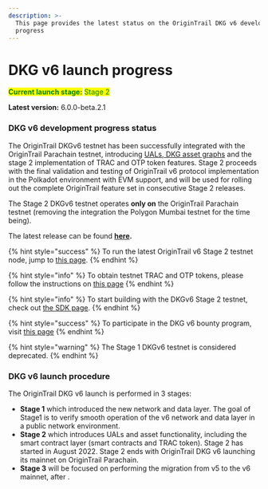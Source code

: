 ```yaml
---
description: >-
  This page provides the latest status on the OriginTrail DKG v6 development
  progress
---
```


# DKG v6 launch progress

<mark style="color:green;">**Current launch stage:**</mark> <mark style="color:green;"></mark><mark style="color:green;">Stage 2</mark>

**Latest version:** 6.0.0-beta.2.1

### DKG v6 development progress status

The OriginTrail DKGv6 testnet has been successfully integrated with the OriginTrail Parachain testnet, introducing [UALs, DKG asset graphs](dkg-asset-graphs.md) and the stage 2 implementation of TRAC and OTP token features. Stage 2 proceeds with the final validation and testing of OriginTrail v6 protocol implementation in the Polkadot environment with EVM support, and will be used for rolling out the complete OriginTrail feature set in consecutive Stage 2 releases.&#x20;

The Stage 2 DKGv6 testnet operates **only on** the OriginTrail Parachain testnet (removing the integration the Polygon Mumbai testnet for the time being).&#x20;

The latest release can be found [**here**](https://github.com/OriginTrail/ot-node/tags)**.**

{% hint style="success" %}
To run the latest OriginTrail v6 Stage 2 testnet node, jump to [this page](testnet-node-setup-instructions/).&#x20;
{% endhint %}

{% hint style="info" %}
To obtain testnet TRAC and OTP tokens, please follow the instructions on [this page](testnet-node-setup-instructions/fund-your-v6-testnet-node.md)
{% endhint %}

{% hint style="info" %}
To start building with the DKGv6 Stage 2 testnet, check out [the SDK page](dkg-sdk/).
{% endhint %}

{% hint style="success" %}
To participate in the DKG v6 bounty program, visit [this page](v6-bounty-program.md)
{% endhint %}

{% hint style="warning" %}
The Stage 1 DKGv6 testnet is considered deprecated.
{% endhint %}

### DKG v6 launch procedure

The OriginTrail DKG v6 launch is performed in 3 stages:

* **Stage 1** which introduced the new network and data layer. The goal of Stage1 is to verify smooth operation of the v6 network and data layer in a public network environment.
* **Stage 2** which introduces UALs and asset functionality, including the smart contract layer (smart contracts and TRAC token). Stage 2 has started in August 2022. Stage 2 ends with OriginTrail DKG v6 launching its mainnet on OriginTrail Parachain.
* **Stage 3** will be focused on performing the migration from v5 to the v6 mainnet, after .
